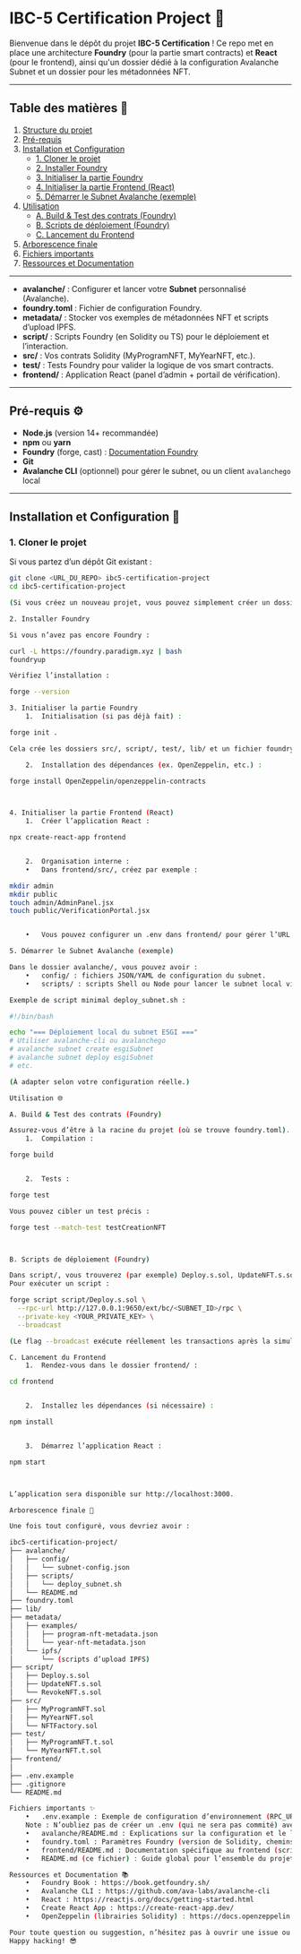 # IBC-5 Certification Project 🚀

Bienvenue dans le dépôt du projet **IBC-5 Certification** ! Ce repo met en place une architecture **Foundry** (pour la partie smart contracts) et **React** (pour le frontend), ainsi qu'un dossier dédié à la configuration Avalanche Subnet et un dossier pour les métadonnées NFT.

---
  
## Table des matières 📖
1. [Structure du projet](#structure-du-projet)
2. [Pré-requis](#pré-requis)
3. [Installation et Configuration](#installation-et-configuration)
   - [1. Cloner le projet](#1-cloner-le-projet)
   - [2. Installer Foundry](#2-installer-foundry)
   - [3. Initialiser la partie Foundry](#3-initialiser-la-partie-foundry)
   - [4. Initialiser la partie Frontend (React)](#4-initialiser-la-partie-frontend-react)
   - [5. Démarrer le Subnet Avalanche (exemple)](#5-démarrer-le-subnet-avalanche-exemple)
4. [Utilisation](#utilisation)
   - [A. Build & Test des contrats (Foundry)](#a-build--test-des-contrats-foundry)
   - [B. Scripts de déploiement (Foundry)](#b-scripts-de-déploiement-foundry)
   - [C. Lancement du Frontend](#c-lancement-du-frontend)
5. [Arborescence finale](#arborescence-finale)
6. [Fichiers importants](#fichiers-importants)
7. [Ressources et Documentation](#ressources-et-documentation)

---

- **avalanche/** : Configurer et lancer votre **Subnet** personnalisé (Avalanche).
- **foundry.toml** : Fichier de configuration Foundry.
- **metadata/** : Stocker vos exemples de métadonnées NFT et scripts d’upload IPFS.
- **script/** : Scripts Foundry (en Solidity ou TS) pour le déploiement et l’interaction.
- **src/** : Vos contrats Solidity (MyProgramNFT, MyYearNFT, etc.).
- **test/** : Tests Foundry pour valider la logique de vos smart contracts.
- **frontend/** : Application React (panel d’admin + portail de vérification).

---

## Pré-requis ⚙️

- **Node.js** (version 14+ recommandée)
- **npm** ou **yarn**
- **Foundry** (forge, cast) : [Documentation Foundry](https://book.getfoundry.sh/)
- **Git**
- **Avalanche CLI** (optionnel) pour gérer le subnet, ou un client `avalanchego` local

---

## Installation et Configuration 🔧

### 1. Cloner le projet

Si vous partez d’un dépôt Git existant :

```bash
git clone <URL_DU_REPO> ibc5-certification-project
cd ibc5-certification-project

(Si vous créez un nouveau projet, vous pouvez simplement créer un dossier vide, l’initialiser avec git init, puis suivre la suite.)

2. Installer Foundry

Si vous n’avez pas encore Foundry :

curl -L https://foundry.paradigm.xyz | bash
foundryup

Vérifiez l’installation :

forge --version

3. Initialiser la partie Foundry
	1.	Initialisation (si pas déjà fait) :

forge init .

Cela crée les dossiers src/, script/, test/, lib/ et un fichier foundry.toml.

	2.	Installation des dépendances (ex. OpenZeppelin, etc.) :

forge install OpenZeppelin/openzeppelin-contracts



4. Initialiser la partie Frontend (React)
	1.	Créer l’application React :

npx create-react-app frontend


	2.	Organisation interne :
	•	Dans frontend/src/, créez par exemple :

mkdir admin
mkdir public
touch admin/AdminPanel.jsx
touch public/VerificationPortal.jsx


	•	Vous pouvez configurer un .env dans frontend/ pour gérer l’URL RPC du subnet, l’adresse de vos contrats, etc.

5. Démarrer le Subnet Avalanche (exemple)

Dans le dossier avalanche/, vous pouvez avoir :
	•	config/ : fichiers JSON/YAML de configuration du subnet.
	•	scripts/ : scripts Shell ou Node pour lancer le subnet local via avalanchego ou avalanche-cli.

Exemple de script minimal deploy_subnet.sh :

#!/bin/bash

echo "=== Déploiement local du subnet ESGI ==="
# Utiliser avalanche-cli ou avalanchego
# avalanche subnet create esgiSubnet
# avalanche subnet deploy esgiSubnet
# etc.

(À adapter selon votre configuration réelle.)

Utilisation 🌐

A. Build & Test des contrats (Foundry)

Assurez-vous d’être à la racine du projet (où se trouve foundry.toml).
	1.	Compilation :

forge build


	2.	Tests :

forge test

Vous pouvez cibler un test précis :

forge test --match-test testCreationNFT



B. Scripts de déploiement (Foundry)

Dans script/, vous trouverez (par exemple) Deploy.s.sol, UpdateNFT.s.sol, etc.
Pour exécuter un script :

forge script script/Deploy.s.sol \
  --rpc-url http://127.0.0.1:9650/ext/bc/<SUBNET_ID>/rpc \
  --private-key <YOUR_PRIVATE_KEY> \
  --broadcast

(Le flag --broadcast exécute réellement les transactions après la simulation.)

C. Lancement du Frontend
	1.	Rendez-vous dans le dossier frontend/ :

cd frontend


	2.	Installez les dépendances (si nécessaire) :

npm install


	3.	Démarrez l’application React :

npm start



L’application sera disponible sur http://localhost:3000.

Arborescence finale 📂

Une fois tout configuré, vous devriez avoir :

ibc5-certification-project/
├── avalanche/
│   ├── config/
│   │   └── subnet-config.json
│   ├── scripts/
│   │   └── deploy_subnet.sh
│   └── README.md
├── foundry.toml
├── lib/
├── metadata/
│   ├── examples/
│   │   ├── program-nft-metadata.json
│   │   └── year-nft-metadata.json
│   └── ipfs/
│       └── (scripts d’upload IPFS)
├── script/
│   ├── Deploy.s.sol
│   ├── UpdateNFT.s.sol
│   └── RevokeNFT.s.sol
├── src/
│   ├── MyProgramNFT.sol
│   ├── MyYearNFT.sol
│   └── NFTFactory.sol
├── test/
│   ├── MyProgramNFT.t.sol
│   └── MyYearNFT.t.sol
├── frontend/
│   
├── .env.example
├── .gitignore
└── README.md

Fichiers importants ✨
	•	.env.example : Exemple de configuration d’environnement (RPC_URL, PRIVATE_KEY, etc.).
	Note : N’oubliez pas de créer un .env (qui ne sera pas commité) avec vos vraies données sensibles.
	•	avalanche/README.md : Explications sur la configuration et le lancement de votre Subnet Avalanche.
	•	foundry.toml : Paramètres Foundry (version de Solidity, chemins, etc.).
	•	frontend/README.md : Documentation spécifique au frontend (scripts npm, dépendances…).
	•	README.md (ce fichier) : Guide global pour l’ensemble du projet.

Ressources et Documentation 📚
	•	Foundry Book : https://book.getfoundry.sh/
	•	Avalanche CLI : https://github.com/ava-labs/avalanche-cli
	•	React : https://reactjs.org/docs/getting-started.html
	•	Create React App : https://create-react-app.dev/
	•	OpenZeppelin (librairies Solidity) : https://docs.openzeppelin.com/contracts/

Pour toute question ou suggestion, n’hésitez pas à ouvrir une issue ou à soumettre une pull request.
Happy hacking! 😎

